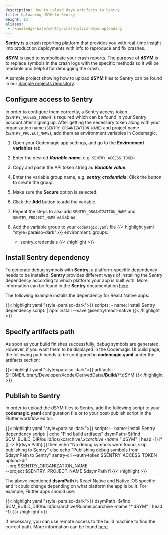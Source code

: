 ```yaml
---
description: How to upload dsym artifacts to Sentry
title: Uploading dSYM to Sentry
weight: 12
aliases:
 - /knowledge-base/sentry-crashlytics-dsym-uploading
---
```


**Sentry** is a crash reporting platform that provides you with real-time insight into production deployments with info to reproduce and fix crashes.

**dSYM** is used to symbolicate your crash reports. The purpose of **dSYM** is to replace symbols in the crash logs with the specific methods so it will be readable and helpful for debugging the crash.

A sample project showing how to upload **dSYM** files to Sentry can be found in our [Sample projects repository](https://github.com/codemagic-ci-cd/codemagic-sample-projects/tree/main/integrations/sentry_integration_demo_project).


## Configure access to Sentry

In order to configure them correctly, a Sentry access token (`SENTRY_ACCESS_TOKEN`) is required which can be found in your Sentry account after signing up. After getting the necessary token along with your organization name (`SENTRY_ORGANIZATION_NAME`) and project name (`SENTRY_PROJECT_NAME`), add them as environment variables in Codemagic.

1. Open your Codemagic app settings, and go to the **Environment variables** tab.
2. Enter the desired **_Variable name_**, e.g. `SENTRY_ACCESS_TOKEN`.
3. Copy and paste the API token string as **_Variable value_**.
4. Enter the variable group name, e.g. **_sentry_credentials_**. Click the button to create the group.
5. Make sure the **Secure** option is selected.
6. Click the **Add** button to add the variable.
7. Repeat the steps to also add `SENTRY_ORGANIZATION_NAME` and `SENTRY_PROJECT_NAME` variables.

8. Add the variable group to your `codemagic.yaml` file
{{< highlight yaml "style=paraiso-dark">}}
  environment:
    groups:
      - sentry_credentials
{{< /highlight >}}


## Install Sentry dependency

To generate debug symbols with **Sentry**, a platform-specific dependency needs to be installed. **Sentry** provides different ways of installing the Sentry dependency according to which platform your app is built with. More information can be found in the **Sentry** documentation [here](https://docs.sentry.io/).

The following example installs the dependency for React Native apps:

{{< highlight yaml "style=paraiso-dark">}}
  scripts:
    - name: Install Sentry dependency
      script: | 
        npm install --save @sentry/react-native
{{< /highlight >}}


## Specify artifacts path

As soon as your build finishes successfully, debug symbols are generated. However, if you want them to be displayed in the Codemagic UI build page, the following path needs to be configured in **codemagic.yaml** under the artifacts section:

{{< highlight yaml "style=paraiso-dark">}}
  artifacts:
    - $HOME/Library/Developer/Xcode/DerivedData/**/Build/**/*.dSYM
{{< /highlight >}}


## Publish to Sentry

In order to upload the dSYM files to Sentry, add the following script to your **codemagic.yaml** configuration file or to your post-publish script in the Flutter workflow editor: 

{{< highlight yaml "style=paraiso-dark">}}
  scripts:
    - name: Install Sentry dependency
      script: | 
        echo "Find build artifacts"
        dsymPath=$(find $CM_BUILD_DIR/build/ios/xcarchive/*.xcarchive -name "*.dSYM" | head -1)
        if [[ -z ${dsymPath} ]]
          then
            echo "No debug symbols were found, skip publishing to Sentry"
          else
            echo "Publishing debug symbols from $dsymPath to Sentry"
            sentry-cli --auth-token $SENTRY_ACCESS_TOKEN upload-dif \
              --org $SENTRY_ORGANIZATION_NAME \
              --project $SENTRY_PROJECT_NAME $dsymPath
        fi
{{< /highlight >}}

 
The above-mentioned **dsymPath** is React Native and Native iOS specific and it could change depending on what platform the app is built. For example, Flutter apps should use:

{{< highlight yaml "style=paraiso-dark">}}
dsymPath=$(find $CM_BUILD_DIR/build/ios/archive/Runner.xcarchive -name "*.dSYM" | head -1)
{{< /highlight >}}

If necessary, you can use remote access to the build machine to find the correct path. More information can be found [here](https://docs.codemagic.io/troubleshooting/accessing-builder-machine-via-ssh/).

